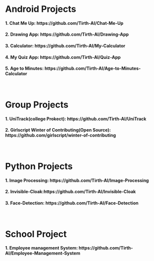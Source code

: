 # Android Projects

<h4>1. Chat Me Up: https://github.com/Tirth-AI/Chat-Me-Up</h4>
<h4>2. Drawing App: https://github.com/Tirth-AI/Drawing-App </h4>
<h4>3. Calculator: https://github.com/Tirth-AI/My-Calculator</h4>
<h4>4. My Quiz App: https://github.com/Tirth-AI/Quiz-App</h4>
<h4>5. Age to Minutes: https://github.com/Tirth-AI/Age-to-Minutes-Calculator</h4>
<br>

# Group Projects

<h4>1. UniTrack(college Prokect): https://github.com/Tirth-AI/UniTrack </h4>
<h4>2. Girlscript Winter of Contributing(Open Source): https://github.com/girlscript/winter-of-contributing </h4>
<br>

# Python Projects

<h4>1. Image Processing: https://github.com/Tirth-AI/Image-Processing</h4>
<h4>2. Invisible-Cloak:https://github.com/Tirth-AI/Invisible-Cloak</h4>
<h4>3. Face-Detection: https://github.com/Tirth-AI/Face-Detection</h4>
<br>


# School Project

<h4>1. Employee management System: https://github.com/Tirth-AI/Employee-Management-System</h4>

